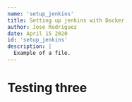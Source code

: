 ```yaml
---
name: 'setup_jenkins'
title: Setting up jenkins with Docker
author: Jose Rodriguez
date: April 15 2020
id: 'setup_jenkins'
description: |
  Example of a file.
---
```


# Testing three